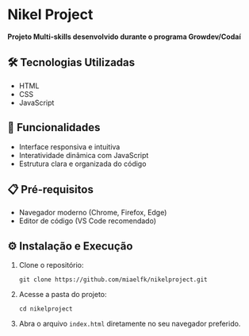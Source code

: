 
</head>
<body>
    <h1>Nikel Project</h1>
    <p><strong>Projeto Multi-skills desenvolvido durante o programa Growdev/Codaí</strong></p>
    <h2 id="tecnologias-utilizadas">🛠️ Tecnologias Utilizadas</h2>
    <ul>
        <li>HTML</li>
        <li>CSS</li>
        <li>JavaScript</li>
    </ul>
 <h2 id="funcionalidades">🎯 Funcionalidades</h2>
    <ul>
        <li>Interface responsiva e intuitiva</li>
        <li>Interatividade dinâmica com JavaScript</li>
        <li>Estrutura clara e organizada do código</li>
    </ul>
    <h2 id="pre-requisitos">📋 Pré-requisitos</h2>
    <ul>
        <li>Navegador moderno (Chrome, Firefox, Edge)</li>
        <li>Editor de código (VS Code recomendado)</li>
    </ul>
    <h2 id="instalacao-e-execucao">⚙️ Instalação e Execução</h2>
    <ol>
        <li>Clone o repositório:
            <pre><code>git clone https://github.com/miaelfk/nikelproject.git</code></pre>
        </li>
        <li>Acesse a pasta do projeto:
            <pre><code>cd nikelproject</code></pre>
        </li>
        <li>Abra o arquivo <code>index.html</code> diretamente no seu navegador preferido.</li>
    </ol>
</body>
</html>
